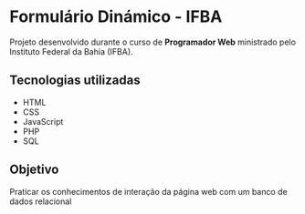 # Formulário Dinámico - IFBA

Projeto desenvolvido durante o curso de **Programador Web** ministrado pelo
Instituto Federal da Bahia (IFBA). 

## Tecnologias utilizadas

* HTML
* CSS
* JavaScript
* PHP
* SQL

## Objetivo

Praticar os conhecimentos de interação da página web com um banco de dados
relacional
